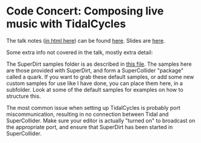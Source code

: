 # Code Concert: Composing live music with TidalCycles

The talk notes ([in html here](index.html)) can be found
[here](http://bit.ly/codeconcert). Slides are [here](slides/slides.pdf).

Some extra info not covered in the talk, mostly extra detail:

The SuperDirt samples folder is as described in [this
file](sampleslocation.txt). The samples here are those provided with
SuperDirt, and form a SuperCollider "package" called a quark. If you
want to grab these default samples, or add some new custom samples for
use like I have done, you can place them here, in a subfolder. Look at
some of the default samples for examples on how to structure this.

The most common issue when setting up TidalCycles is probably port
miscommunication, resulting in no connection between Tidal and
SuperCollider. Make sure your editor is actually "turned on" to
broadcast on the appropriate port, and ensure that SuperDirt has been
started in SuperCollider.


